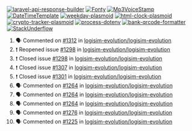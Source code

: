 [![laravel-api-response-builder](https://github-readme-stats.vercel.app/api/pin/?username=MarcinOrlowski&repo=laravel-api-response-builder&theme=default&hide_border=true&title_color=87c9c3&text_color=62696d&icon_color=636a6d&bg_color=30393e)](https://github.com/MarcinOrlowski/laravel-api-response-builder)
[![Fonty](https://github-readme-stats.vercel.app/api/pin/?username=MarcinOrlowski&repo=Fonty&theme=default&hide_border=true&title_color=87c9c3&text_color=62696d&icon_color=636a6d&bg_color=30393e)](https://github.com/MarcinOrlowski/Fonty)
[![Mp3VoiceStamp](https://github-readme-stats.vercel.app/api/pin/?username=MarcinOrlowski&repo=Mp3VoiceStamp&theme=default&hide_border=true&title_color=87c9c3&text_color=62696d&icon_color=636a6d&bg_color=30393e)](https://github.com/MarcinOrlowski/Mp3VoiceStamp)
[![DateTimeTemplate](https://github-readme-stats.vercel.app/api/pin/?username=MarcinOrlowski&repo=DateTimeTemplate&theme=default&hide_border=true&title_color=87c9c3&text_color=62696d&icon_color=636a6d&bg_color=30393e)](https://github.com/MarcinOrlowski/DateTimeTemplate)
[![weekday-plasmoid](https://github-readme-stats.vercel.app/api/pin/?username=MarcinOrlowski&repo=weekday-plasmoid&theme=default&hide_border=true&title_color=87c9c3&text_color=62696d&icon_color=636a6d&bg_color=30393e)](https://github.com/MarcinOrlowski/weekday-plasmoid)
[![html-clock-plasmoid](https://github-readme-stats.vercel.app/api/pin/?username=MarcinOrlowski&repo=html-clock-plasmoid&theme=default&hide_border=true&title_color=87c9c3&text_color=62696d&icon_color=636a6d&bg_color=30393e)](https://github.com/MarcinOrlowski/html-clock-plasmoid)
[![crypto-tracker-plasmoid](https://github-readme-stats.vercel.app/api/pin/?username=MarcinOrlowski&repo=crypto-tracker-plasmoid&theme=default&hide_border=true&title_color=87c9c3&text_color=62696d&icon_color=636a6d&bg_color=30393e)](https://github.com/MarcinOrlowski/crypto-tracker-plasmoid)
[![process-dotenv](https://github-readme-stats.vercel.app/api/pin/?username=MarcinOrlowski&repo=process-dotenv&theme=default&hide_border=true&title_color=87c9c3&text_color=62696d&icon_color=636a6d&bg_color=30393e)](https://github.com/MarcinOrlowski/process-dotenv)
[![bank-qrcode-formatter](https://github-readme-stats.vercel.app/api/pin/?username=MarcinOrlowski&repo=bank-qrcode-formatter&theme=default&hide_border=true&title_color=87c9c3&text_color=62696d&icon_color=636a6d&bg_color=30393e)](https://github.com/MarcinOrlowski/bank-qrcode-formatter)
[![StackUnderflow](https://github-readme-stats.vercel.app/api/pin/?username=MarcinOrlowski&repo=StackUnderflow&theme=default&hide_border=true&title_color=87c9c3&text_color=62696d&icon_color=636a6d&bg_color=30393e)](https://github.com/MarcinOrlowski/StackUnderflow)

<!--START_SECTION:activity-->
1. 🗣 Commented on [#1312](https://github.com/logisim-evolution/logisim-evolution/issues/1312) in [logisim-evolution/logisim-evolution](https://github.com/logisim-evolution/logisim-evolution)
2. ❗️ Reopened issue [#1298](https://github.com/logisim-evolution/logisim-evolution/issues/1298) in [logisim-evolution/logisim-evolution](https://github.com/logisim-evolution/logisim-evolution)
3. ❗️ Closed issue [#1298](https://github.com/logisim-evolution/logisim-evolution/issues/1298) in [logisim-evolution/logisim-evolution](https://github.com/logisim-evolution/logisim-evolution)
4. ❗️ Closed issue [#1307](https://github.com/logisim-evolution/logisim-evolution/issues/1307) in [logisim-evolution/logisim-evolution](https://github.com/logisim-evolution/logisim-evolution)
5. ❗️ Closed issue [#1301](https://github.com/logisim-evolution/logisim-evolution/issues/1301) in [logisim-evolution/logisim-evolution](https://github.com/logisim-evolution/logisim-evolution)
6. 🗣 Commented on [#1264](https://github.com/logisim-evolution/logisim-evolution/issues/1264) in [logisim-evolution/logisim-evolution](https://github.com/logisim-evolution/logisim-evolution)
7. 🗣 Commented on [#1264](https://github.com/logisim-evolution/logisim-evolution/issues/1264) in [logisim-evolution/logisim-evolution](https://github.com/logisim-evolution/logisim-evolution)
8. 🗣 Commented on [#1264](https://github.com/logisim-evolution/logisim-evolution/issues/1264) in [logisim-evolution/logisim-evolution](https://github.com/logisim-evolution/logisim-evolution)
9. 🗣 Commented on [#1276](https://github.com/logisim-evolution/logisim-evolution/issues/1276) in [logisim-evolution/logisim-evolution](https://github.com/logisim-evolution/logisim-evolution)
10. 🗣 Commented on [#1225](https://github.com/logisim-evolution/logisim-evolution/issues/1225) in [logisim-evolution/logisim-evolution](https://github.com/logisim-evolution/logisim-evolution)
<!--END_SECTION:activity-->
